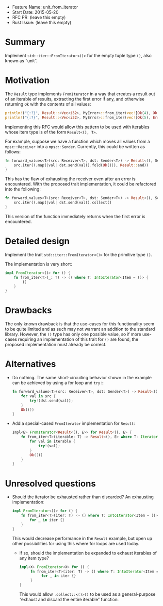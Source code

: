 - Feature Name: unit_from_iterator
- Start Date: 2015-05-20
- RFC PR: (leave this empty)
- Rust Issue: (leave this empty)

# Summary

Implement `std::iter::FromIterator<()>` for the empty tuple type `()`, also known as “unit”.

# Motivation

The `Result` type implements `FromIterator` in a way that creates a result out of an iterable of results, extracting the first error if any, and otherwise returning `Ok` with the contents of all values:

```rust
println!("{:?}", Result::<Vec<i32>, MyError>::from_iter(vec![Ok(4), Ok(7), Ok(-3903)])); // Ok([4, 7, -3903])
println!("{:?}", Result::<Vec<i32>, MyError>::from_iter(vec![Ok(5), Err(MyError::DivisionByZero), Ok(842), Err(MyError::Overflow)])); // Err(DivisionByZero)
```

Implementing this RFC would allow this pattern to be used with iterables whose item type is of the form `Result<(), T>`.

For example, suppose we have a function which moves all values from a `mpsc::Receiver` into a `mpsc::Sender`. Currently, this could be written as follows:

```rust
fn forward_values<T>(src: Receiver<T>, dst: Sender<T>) -> Result<(), SendError<T>> {
    src.iter().map(|val| dst.send(val)).fold(Ok(()), Result::and))
}
```

This has the flaw of exhausting the receiver even after an error is encountered. With the proposed trait implementation, it could be refactored into the following:

```rust
fn forward_values<T>(src: Receiver<T>, dst: Sender<T>) -> Result<(), SendError<T>> {
    src.iter().map(|val| dst.send(val)).collect()
}
```

This version of the function immediately returns when the first error is encountered.

# Detailed design

Implement the trait `std::iter::FromIterator<()>` for the primitive type `()`.

The implementation is very short:

```rust
impl FromIterator<()> for () {
    fn from_iter<T>(_: T) -> () where T: IntoIterator<Item = ()> {
        ()
    }
}
```

# Drawbacks

The only known drawback is that the use-cases for this functionality seem to be quite limited and as such may not warrant an addition to the standard library. However, the `()` type has only one possible value, so if more use-cases requiring an implementation of this trait for `()` are found, the proposed implementation must already be correct.

# Alternatives

*   Do nothing. The same short-circuiting behavior shown in the example can be achieved by using a for loop and `try!`:
    
    ```rust
    fn forward_values<T>(src: Receiver<T>, dst: Sender<T>) -> Result<(), SendError<T>> {
        for val in src {
            try!(dst.send(val));
        }
        Ok(())
    }
    ```
*   Add a special-cased `FromIterator` implementation for `Result`:
    
    ```rust
    Impl<E> FromIterator<Result<(), E>> for Result<(), E> {
        fn from_iter<T>(iterable: T) -> Result<(), E> where T: Iterator<Item = Result<(), E>> {
            for val in iterable {
                try!(val);
            }
            Ok(())
        }
    }
    ```

# Unresolved questions

*   Should the iterator be exhausted rather than discarded? An exhausting implementation:
    
    ```rust
    impl FromIterator<()> for () {
        fn from_iter<T>(iter: T) -> () where T: IntoIterator<Item = ()> {
            for _ in iter {}
        }
    }
    ```
    
    This would decrease performance in the `Result` example, but open up other possibilities for using this where for loops are used today.
    
    *   If so, should the implementation be expanded to exhaust iterables of any item type?
        
        ```rust
        impl<X> FromIterator<X> for () {
             fn from_iter<T>(iter: T) -> () where T: IntoIterator<Item = X> {
                  for _ in iter {}
             }
        }
        ```
        
        This would allow `.collect::<()>()` to be used as a general-purpose “exhaust and discard the entire iterable” function.
